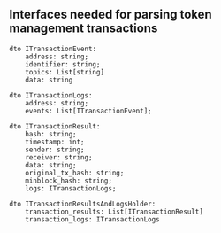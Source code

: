 ## Interfaces needed for parsing token management transactions

```
dto ITransactionEvent:
    address: string;
    identifier: string;
    topics: List[string]
    data: string
```

```
dto ITransactionLogs:
    address: string;
    events: List[ITransactionEvent];
```

```
dto ITransactionResult:
    hash: string;
    timestamp: int;
    sender: string;
    receiver: string;
    data: string;
    original_tx_hash: string;
    minblock_hash: string;
    logs: ITransactionLogs;
```

```
dto ITransactionResultsAndLogsHolder:
    transaction_results: List[ITransactionResult]
    transaction_logs: ITransactionLogs
```
